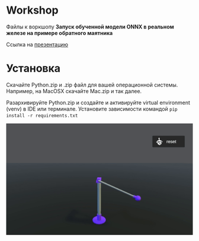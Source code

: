 # Workshop
Файлы к воркшопу **Запуск обученной модели ONNX в реальном железе на примере обратного маятника**

Ссылка на [презентацию](https://docs.google.com/presentation/d/1N_wU1ZxaOHyyRAGI6gr8mMF4w-S4YiwxAZw6XnmFZhs)

# Установка
Скачайте Python.zip и .zip файл для вашей операционной системы. Например, на MacOSX скачайте Mac.zip и так далее.

Разархивируйте Python.zip и создайте и активируйте virtual environment (venv) в IDE или терминале.
Установите зависимости командой `pip install -r requirements.txt`

![animation](pend.gif)
